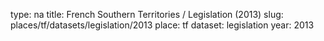 type: na
title: French Southern Territories / Legislation (2013)
slug: places/tf/datasets/legislation/2013
place: tf
dataset: legislation
year: 2013
